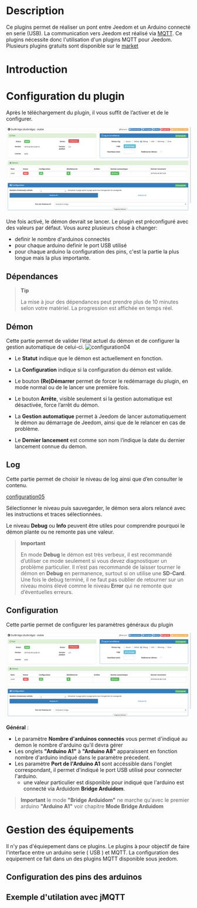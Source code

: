 
Description
===========
Ce plugins permet de réaliser un pont entre Jeedom et un Arduino connecté en serie (USB). La communication vers Jeedom est réalisé via [MQTT](https://mqtt.org/). Ce plugins nécessite donc l'utilisation d'un plugins MQTT pour Jeedom. Plusieurs plugins gratuits sont disponible sur le [market](https://www.jeedom.com/market/index.php?v=d&p=market&type=plugin&&name=mqtt)


Introduction
============

Configuration du plugin
=======================

Après le téléchargement du plugin, il vous suffit de l’activer et de le
configurer.

![configuration-deamon](../images/configuration-deamon.png)

Une fois activé, le démon devrait se lancer. Le plugin est préconfiguré
avec des valeurs par défaut. Vous aurez plusieurs chose à changer:
* definir le nombre d'arduinos connectés
* pour chaque arduino definir le port USB utilisé
* pour chaque arduino la configuration des pins, c'est la partie la plus longue mais la plus importante.

Dépendances
-----------

> **Tip**
>
> La mise à jour des dépendances peut prendre plus de 10 minutes selon
> votre matériel. La progression est affichée en temps réel.

Démon
-----

Cette partie permet de valider l’état actuel du démon et de
configurer la gestion automatique de celui-ci.
![configuration04](../images/configuration04.png)

* Le **Statut** indique que le démon est actuellement en fonction.

* La **Configuration** indique si la configuration du démon
    est valide.

* Le bouton **(Re)Démarrer** permet de forcer le redémarrage du
    plugin, en mode normal ou de le lancer une première fois.

* Le bouton **Arrête**, visible seulement si la gestion automatique
    est désactivée, force l’arrêt du démon.

* La **Gestion automatique** permet à Jeedom de lancer automatiquement
    le démon au démarrage de Jeedom, ainsi que de le relancer en cas
    de problème.

* Le **Dernier lancement** est comme son nom l’indique la date du
    dernier lancement connue du demon.

Log
---

Cette partie permet de choisir le niveau de log ainsi que d’en consulter
le contenu.

[configuration05](../images/configuration05.png)


Sélectionner le niveau puis sauvegarder, le démon sera alors relancé
avec les instructions et traces sélectionnées.

Le niveau **Debug** ou **Info** peuvent être utiles pour comprendre
pourquoi le démon plante ou ne remonte pas une valeur.

> **Important**
>
> En mode **Debug** le démon est très verbeux, il est recommandé
> d’utiliser ce mode seulement si vous devez diagnostiquer un problème
> particulier. Il n’est pas recommandé de laisser tourner le démon en
> **Debug** en permanence, surtout si on utilise une **SD-Card**. 
> Une fois le debug terminé, il ne faut pas oublier de retourner sur un 
> niveau moins élevé comme le niveau **Error** qui ne remonte que 
> d’éventuelles erreurs.

Configuration
-------------

Cette partie permet de configurer les paramètres généraux du plugin

![configuration-deamon](../images/configuration-deamon.png)

**Général** :

   * Le paramètre  **Nombre d'arduinos connectés** vous permet d'indiqué au demon le nombre d'arduino qu'il devra gérer
   * Les onglets **"Arduino A1"** à **"Arduino A8"** apparaissent en fonction nombre d'arduino indiqué dans le paramètre  précedent.
   * Les paramètre  **Port de l'Arduino A1** sont accéssible dans l'onglet correspondant, il permet d'indiqué le port USB utilisé pour connecter l'arduino. 
       * une valeur particulier est disponible pour indiqué que l'arduino est connecté via Arduidom **Bridge Arduidom**.

> **Important**
> le mode **"Bridge Arduidom"** ne marche qu'avec le premier arduino **"Arduino A1"** voir chapitre **Mode Bridge Arduidom**

Gestion des équipements
=======================
Il n'y pas d'équiepement dans ce plugins. Le plugins à pour objectif de faire l'interface entre un arduino serie ( USB ) et MQTT. La configuration des equipement ce fait dans un des plugins MQTT disponible sous jeedom.

Configuration des pins des arduinos
-----------------------------------





Exemple d'utilation avec jMQTT
------------------------------
